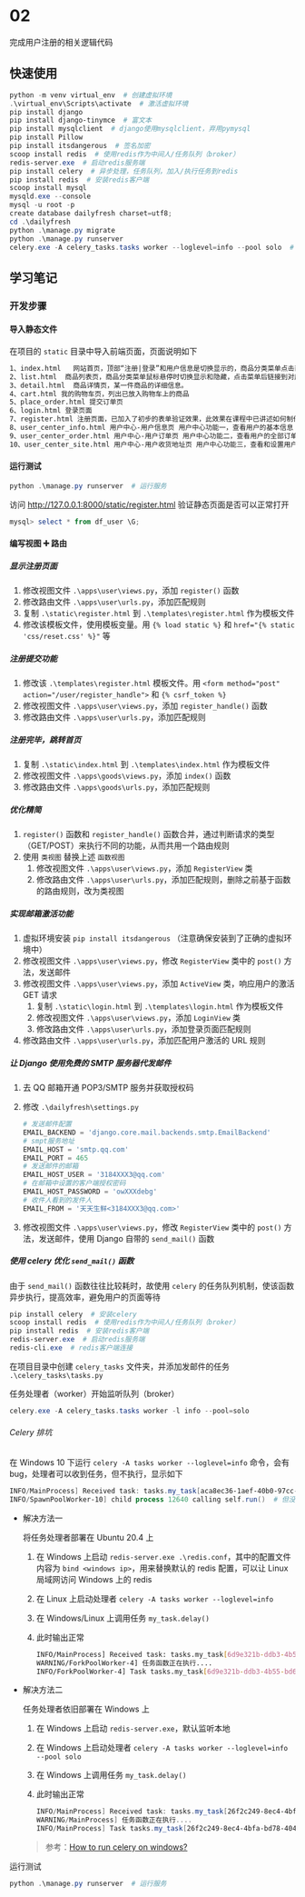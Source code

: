 # 02

完成用户注册的相关逻辑代码

## 快速使用

``` powershell
python -m venv virtual_env  # 创建虚拟环境
.\virtual_env\Scripts\activate  # 激活虚拟环境
pip install django
pip install django-tinymce  # 富文本
pip install mysqlclient  # django使用mysqlclient，弃用pymysql
pip install Pillow
pip install itsdangerous  # 签名加密
scoop install redis  # 使用redis作为中间人/任务队列（broker）
redis-server.exe  # 启动redis服务端
pip install celery  # 异步处理，任务队列，加入/执行任务到redis
pip install redis  # 安装redis客户端
scoop install mysql
mysqld.exe --console
mysql -u root -p
create database dailyfresh charset=utf8;
cd .\dailyfresh
python .\manage.py migrate
python .\manage.py runserver
celery.exe -A celery_tasks.tasks worker --loglevel=info --pool solo  # windows下任务处理者开始监听队列
```

## 学习笔记

### 开发步骤

#### 导入静态文件

在项目的 `static` 目录中导入前端页面，页面说明如下

``` txt
1、index.html   网站首页，顶部“注册|登录”和用户信息是切换显示的，商品分类菜单点击直接链接滚动到本页面商品模块。首页已加入幻灯片效果。此效果在课程中已讲述如何制作。
2、list.html  商品列表页，商品分类菜单鼠标悬停时切换显示和隐藏，点击菜单后链接到对应商品的列表页。
3、detail.html  商品详情页，某一件商品的详细信息。
4、cart.html 我的购物车页，列出已放入购物车上的商品
5、place_order.html 提交订单页
6、login.html 登录页面
7、register.html 注册页面，已加入了初步的表单验证效果，此效果在课程中已讲述如何制作。
8、user_center_info.html 用户中心-用户信息页 用户中心功能一，查看用户的基本信息
9、user_center_order.html 用户中心-用户订单页 用户中心功能二，查看用户的全部订单
10、user_center_site.html 用户中心-用户收货地址页 用户中心功能三，查看和设置用户的收货地址
```

#### 运行测试

``` powershell
python .\manage.py runserver  # 运行服务
```

访问 <http://127.0.0.1:8000/static/register.html> 验证静态页面是否可以正常打开

``` powershell
mysql> select * from df_user \G;
```

#### 编写视图 ➕ 路由

##### 显示注册页面

1. 修改视图文件 `.\apps\user\views.py`，添加 `register()` 函数
2. 修改路由文件 `.\apps\user\urls.py`，添加匹配规则
3. 复制 `.\static\register.html` 到 `.\templates\register.html` 作为模板文件
4. 修改该模板文件，使用模板变量。用 `{% load static %}` 和 `href="{% static 'css/reset.css' %}"` 等

##### 注册提交功能

1. 修改该 `.\templates\register.html` 模板文件。用 `<form method="post" action="/user/register_handle">` 和 `{% csrf_token %}`
2. 修改视图文件 `.\apps\user\views.py`，添加 `register_handle()` 函数
3. 修改路由文件 `.\apps\user\urls.py`，添加匹配规则

##### 注册完毕，跳转首页

1. 复制 `.\static\index.html` 到 `.\templates\index.html` 作为模板文件
2. 修改视图文件 `.\apps\goods\views.py`，添加 `index()` 函数
3. 修改路由文件 `.\apps\goods\urls.py`，添加匹配规则

##### 优化精简

1. `register()` 函数和 `register_handle()` 函数合并，通过判断请求的类型（GET/POST）来执行不同的功能，从而共用一个路由规则
2. 使用 `类视图` 替换上述 `函数视图`
   1. 修改视图文件 `.\apps\user\views.py`，添加 `RegisterView` 类
   2. 修改路由文件 `.\apps\user\urls.py`，添加匹配规则，删除之前基于函数的路由规则，改为类视图

##### 实现邮箱激活功能

1. 虚拟环境安装 `pip install itsdangerous` （注意确保安装到了正确的虚拟环境中）
2. 修改视图文件 `.\apps\user\views.py`，修改 `RegisterView` 类中的 `post()` 方法，发送邮件
3. 修改视图文件 `.\apps\user\views.py`，添加 `ActiveView` 类，响应用户的激活 GET 请求
   1. 复制 `.\static\login.html` 到 `.\templates\login.html` 作为模板文件
   2. 修改视图文件 `.\apps\user\views.py`，添加 `LoginView` 类
   3. 修改路由文件 `.\apps\user\urls.py`，添加登录页面匹配规则
4. 修改路由文件 `.\apps\user\urls.py`，添加匹配用户激活的 URL 规则

##### 让 Django 使用免费的 SMTP 服务器代发邮件

1. 去 QQ 邮箱开通 POP3/SMTP 服务并获取授权码
2. 修改 `.\dailyfresh\settings.py`

   ``` python
   # 发送邮件配置
   EMAIL_BACKEND = 'django.core.mail.backends.smtp.EmailBackend'
   # smpt服务地址
   EMAIL_HOST = 'smtp.qq.com'
   EMAIL_PORT = 465
   # 发送邮件的邮箱
   EMAIL_HOST_USER = '3184XXX3@qq.com'
   # 在邮箱中设置的客户端授权密码
   EMAIL_HOST_PASSWORD = 'owXXXdebg'
   # 收件人看到的发件人
   EMAIL_FROM = '天天生鲜<3184XXX3@qq.com>'
   ```

3. 修改视图文件 `.\apps\user\views.py`，修改 `RegisterView` 类中的 `post()` 方法，发送邮件，使用 Django 自带的 `send_mail()` 函数

##### 使用 celery 优化 `send_mail()` 函数

由于 `send_mail()` 函数往往比较耗时，故使用 `celery` 的任务队列机制，使该函数异步执行，提高效率，避免用户的页面等待

``` powershell
pip install celery  # 安装celery
scoop install redis  # 使用redis作为中间人/任务队列（broker）
pip install redis  # 安装redis客户端
redis-server.exe  # 启动redis服务端
redis-cli.exe  # redis客户端连接
```

在项目目录中创建 `celery_tasks` 文件夹，并添加发邮件的任务 `.\celery_tasks\tasks.py`

任务处理者（worker）开始监听队列（broker）

``` powershell
celery.exe -A celery_tasks.tasks worker -l info --pool=solo
```

###### Celery 排坑

在 Windows 10 下运行 `celery -A tasks worker --loglevel=info` 命令，会有 bug，处理者可以收到任务，但不执行，显示如下

``` powershell
INFO/MainProcess] Received task: tasks.my_task[aca8ec36-1aef-40b0-97cc-bbd4d48a837f]  # 收到测试文件tasks.py中的函数任务my_task
INFO/SpawnPoolWorker-10] child process 12640 calling self.run()  # 但没有显示执行结果
```

- 解决方法一

  将任务处理者部署在 Ubuntu 20.4 上

  1. 在 Windows 上启动 `redis-server.exe .\redis.conf`，其中的配置文件内容为 `bind <windows ip>`，用来替换默认的 redis 配置，可以让 Linux 局域网访问 Windows 上的 redis
  2. 在 Linux 上启动处理者 `celery -A tasks worker --loglevel=info`
  3. 在 Windows/Linux 上调用任务 `my_task.delay()`
  4. 此时输出正常

     ``` bash
     INFO/MainProcess] Received task: tasks.my_task[6d9e321b-ddb3-4b55-bd6e-a3d85d8b354d]  # 收到测试文件tasks.py中的函数任务my_task
     WARNING/ForkPoolWorker-4] 任务函数正在执行....
     INFO/ForkPoolWorker-4] Task tasks.my_task[6d9e321b-ddb3-4b55-bd6e-a3d85d8b354d] succeeded in 0.0010925110000243876s: None  # 异步执行完毕
     ```

- 解决方法二

  任务处理者依旧部署在 Windows 上

  1. 在 Windows 上启动 `redis-server.exe`，默认监听本地
  2. 在 Windows 上启动处理者 `celery -A tasks worker --loglevel=info --pool solo`
  3. 在 Windows 上调用任务 `my_task.delay()`
  4. 此时输出正常

     ``` powershell
     INFO/MainProcess] Received task: tasks.my_task[26f2c249-8ec4-4bfa-bd78-40441604e0e3]
     WARNING/MainProcess] 任务函数正在执行....
     INFO/MainProcess] Task tasks.my_task[26f2c249-8ec4-4bfa-bd78-40441604e0e3] succeeded in 0.0s: None
     ```

  > 参考：[How to run celery on windows?](https://stackoverflow.com/questions/37255548/how-to-run-celery-on-windows)

运行测试

``` powershell
python .\manage.py runserver  # 运行服务
```
